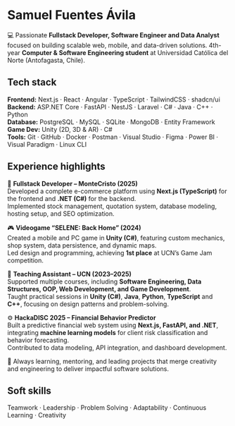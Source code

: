 # Samuel Fuentes Ávila

💻 Passionate **Fullstack Developer, Software Engineer and Data Analyst** focused on building scalable web, mobile, and data-driven solutions. 
4th-year **Computer & Software Engineering student** at Universidad Católica del Norte (Antofagasta, Chile).

## Tech stack

**Frontend:** Next.js · React · Angular · TypeScript · TailwindCSS · shadcn/ui  
**Backend:** ASP.NET Core · FastAPI · NestJS · Laravel · C# · Java · C++ · Python  
**Database:** PostgreSQL · MySQL · SQLite · MongoDB · Entity Framework  
**Game Dev:** Unity (2D, 3D & AR) · C#  
**Tools:** Git · GitHub · Docker · Postman · Visual Studio · Figma · Power BI · Visual Paradigm · Linux CLI  


## Experience highlights

🛒 **Fullstack Developer – MonteCristo (2025)**  
Developed a complete e-commerce platform using **Next.js (TypeScript)** for the frontend and **.NET (C#)** for the backend.  
Implemented stock management, quotation system, database modeling, hosting setup, and SEO optimization.

🎮 **Videogame “SELENE: Back Home” (2024)**  
Created a mobile and PC game in **Unity (C#)**, featuring custom mechanics, shop system, data persistence, and dynamic maps.  
Led design and programming, achieving **1st place** at UCN’s Game Jam competition.

🤝 **Teaching Assistant – UCN (2023–2025)**  
Supported multiple courses, including **Software Engineering, Data Structures, OOP, Web Development, and Game Development**.  
Taught practical sessions in **Unity (C#)**, **Java**, **Python**, **TypeScript** and **C++**, focusing on design patterns and problem-solving.

⚙️ **HackaDISC 2025 – Financial Behavior Predictor**  
Built a predictive financial web system using **Next.js, FastAPI, and .NET**, integrating **machine learning models** for client risk classification and behavior forecasting.  
Contributed to data modeling, API integration, and dashboard development.

🚀 Always learning, mentoring, and leading projects that merge creativity and engineering to deliver impactful software solutions.



## Soft skills
Teamwork · Leadership · Problem Solving · Adaptability · Continuous Learning · Creativity
